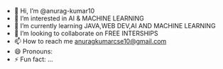 - 👋 Hi, I’m @anurag-kumar10
- 👀 I’m interested in AI & MACHINE LEARNING
- 🌱 I’m currently learning JAVA,WEB DEV,AI AND MACHINE LEARNING
- 💞️ I’m looking to collaborate on FREE INTERSHIPS
- 📫 How to reach me anuragkumarcse10@gmail.com
- 😄 Pronouns:
- ⚡ Fun fact: ...

<!---
anurag-kumar10/anurag-kumar10 is a ✨ special ✨ repository because its `README.md` (this file) appears on your GitHub profile.
You can click the Preview link to take a look at your changes.
--->
